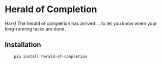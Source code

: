 # Herald of Completion

Hark! The herald of completion has arrived ... to let you know when your long-running tasks are done.

## Installation

```
    pip install herald-of-completion
```
